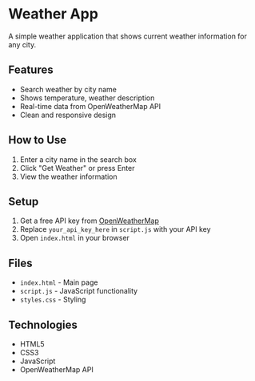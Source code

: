 # Weather App

A simple weather application that shows current weather information for any city.

## Features

- Search weather by city name
- Shows temperature, weather description
- Real-time data from OpenWeatherMap API
- Clean and responsive design

## How to Use

1. Enter a city name in the search box
2. Click "Get Weather" or press Enter
3. View the weather information

## Setup

1. Get a free API key from [OpenWeatherMap](https://openweathermap.org/api)
2. Replace `your_api_key_here` in `script.js` with your API key
3. Open `index.html` in your browser

## Files

- `index.html` - Main page
- `script.js` - JavaScript functionality
- `styles.css` - Styling

## Technologies

- HTML5
- CSS3
- JavaScript
- OpenWeatherMap API

